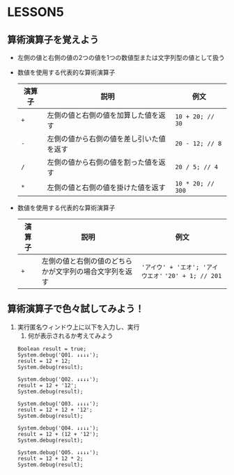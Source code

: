 # LESSON5
## 算術演算子を覚えよう
- 左側の値と右側の値の2つの値を1つの数値型または文字列型の値として扱う
- 数値を使用する代表的な算術演算子

    | 演算子 | 説明 | 例文　| 
    |---|---|---| 
    | ```+``` | 左側の値と右側の値を加算した値を返す | ```10 + 20; // 30``` |
    | ```-``` | 左側の値から右側の値を差し引いた値を返す | ```20 - 12; // 8``` |
    | ```/``` | 左側の値から右側の値を割った値を返す | ```20 / 5; // 4```|
    | ```*``` | 左側の値と右側の値を掛けた値を返す | ```10 * 20; // 300```|

- 数値を使用する代表的な算術演算子

    | 演算子 | 説明 | 例文　| 
    |---|---|---| 
    | ```+``` | 左側の値と右側の値のどちらかが文字列の場合文字列を返す | ```'アイウ' + 'エオ'; 'アイウエオ'``` ```'20' + 1; // 201``` |

## 算術演算子で色々試してみよう！
1. 実行匿名ウィンドウ上に以下を入力し、実行
    1. 何が表示されるか考えてみよう
    ```apex
    Boolean result = true;
    System.debug('Q01. ↓↓↓↓');
    result = 12 + 12;
    System.debug(result);
    
    System.debug('Q02. ↓↓↓↓');
    result = 12 + '12';
    System.debug(result);
    
    System.debug('Q03. ↓↓↓↓');
    result = 12 + 12 + '12';
    System.debug(result);
    
    System.debug('Q04. ↓↓↓↓');
    result = 12 + (12 + '12');
    System.debug(result);
    
    System.debug('Q05. ↓↓↓↓');
    result = 12 + 12 * 2;
    System.debug(result);
    
    ```
